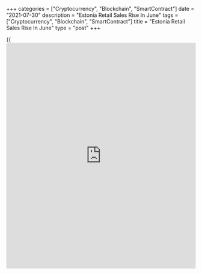 +++
categories = ["Cryptocurrency", "Blockchain", "SmartContract"]
date = "2021-07-30"
description = "Estonia Retail Sales Rise In June"
tags = ["Cryptocurrency", "Blockchain", "SmartContract"]
title = "Estonia Retail Sales Rise In June"
type = "post"
+++

{{<iframe id="large-banner" src="https://www.bounty.group/#slide=14.0" width="100%" height="600" scrolling="no" style="border: 0px solid rgb(216, 221, 230); border-radius: 3px;">}}

Estonia retail sales rose in June, data from Statistics Estonia showed
on Friday.

Retail sales, excluding motor vehicles and motor cycles trade, rose 12.0
percent year-on-year in June.

"Compared to June 2020, the increase in turnover was 17% in stores
selling manufactured goods, 16 percent in enterprises engaged in the
retail sale of automotive fuel and 5 percent in grocery stores," Jaanika
Tiigiste, leading analyst at Statistics Estonia, said.

Turnover in stores selling second-hand and non-store goods increased
29.0 percent.

On a monthly basis, retail sales remained unchanged in June.

On a seasonally adjusted basis, retail sales fell 1.0 percent monthly in
June.

For comments and feedback [contact](https://www.playgroundfx.com/contact/): editorial@rtt[news](https://www.letsplayfx.com/blog/forex-news-website/).com

[Economic News][1]

 **What parts of the world are seeing the best (and worst) economic
performances lately? Click[here][2] to check out our [Econ Scorecard][2]
and find out! See up-to-the-moment [ranking](https://www.playgroundfx.com/blog/crypto-exchange-ranking/)s for the best and worst
performers in [GDP][3], [unemployment rate][4], [inflation][2] and much
more.**

   1. www.rtt[news](https://www.letsplayfx.com/blog/forex-news-website/).com/Content/EconomicNews.aspx
   2. www.rtt[news](https://www.letsplayfx.com/blog/forex-news-website/).com/economic-scorecard/world-rank/CPI/highest-performance.aspx
   3. www.rtt[news](https://www.letsplayfx.com/blog/forex-news-website/).com/economic-scorecard/world-rank/GDP/highest-performance.aspx
   4. www.rtt[news](https://www.letsplayfx.com/blog/forex-news-website/).com/economic-scorecard/world-rank/unemployment-rate/lowest-performance.aspx